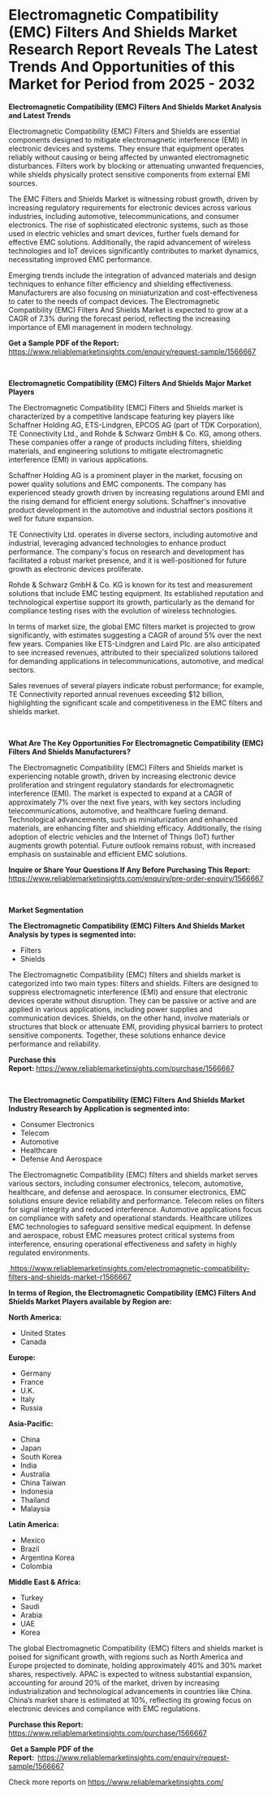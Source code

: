 <p><h1>Electromagnetic Compatibility (EMC) Filters And Shields Market Research Report Reveals The Latest Trends And Opportunities of this Market for Period from 2025 - 2032</h1></p><p><strong>Electromagnetic Compatibility (EMC) Filters And Shields Market Analysis and Latest Trends</strong></p>
<p><p>Electromagnetic Compatibility (EMC) Filters and Shields are essential components designed to mitigate electromagnetic interference (EMI) in electronic devices and systems. They ensure that equipment operates reliably without causing or being affected by unwanted electromagnetic disturbances. Filters work by blocking or attenuating unwanted frequencies, while shields physically protect sensitive components from external EMI sources.</p><p>The EMC Filters and Shields Market is witnessing robust growth, driven by increasing regulatory requirements for electronic devices across various industries, including automotive, telecommunications, and consumer electronics. The rise of sophisticated electronic systems, such as those used in electric vehicles and smart devices, further fuels demand for effective EMC solutions. Additionally, the rapid advancement of wireless technologies and IoT devices significantly contributes to market dynamics, necessitating improved EMC performance.</p><p>Emerging trends include the integration of advanced materials and design techniques to enhance filter efficiency and shielding effectiveness. Manufacturers are also focusing on miniaturization and cost-effectiveness to cater to the needs of compact devices. The Electromagnetic Compatibility (EMC) Filters And Shields Market is expected to grow at a CAGR of 7.3% during the forecast period, reflecting the increasing importance of EMI management in modern technology.</p></p>
<p><strong>Get a Sample PDF of the Report:&nbsp;</strong> <a href="https://www.reliablemarketinsights.com/enquiry/request-sample/1566667?utm_campaign=3507&utm_medium=2&utm_source=Github&utm_content=ia&utm_term=22032025&utm_id=electromagnetic-compatibility-emc-filters-and-shields">https://www.reliablemarketinsights.com/enquiry/request-sample/1566667</a></p>
<p>&nbsp;</p>
<p><strong>Electromagnetic Compatibility (EMC) Filters And Shields Major Market Players</strong></p>
<p><p>The Electromagnetic Compatibility (EMC) Filters and Shields market is characterized by a competitive landscape featuring key players like Schaffner Holding AG, ETS-Lindgren, EPCOS AG (part of TDK Corporation), TE Connectivity Ltd., and Rohde & Schwarz GmbH & Co. KG, among others. These companies offer a range of products including filters, shielding materials, and engineering solutions to mitigate electromagnetic interference (EMI) in various applications.</p><p>Schaffner Holding AG is a prominent player in the market, focusing on power quality solutions and EMC components. The company has experienced steady growth driven by increasing regulations around EMI and the rising demand for efficient energy solutions. Schaffner's innovative product development in the automotive and industrial sectors positions it well for future expansion.</p><p>TE Connectivity Ltd. operates in diverse sectors, including automotive and industrial, leveraging advanced technologies to enhance product performance. The company's focus on research and development has facilitated a robust market presence, and it is well-positioned for future growth as electronic devices proliferate.</p><p>Rohde & Schwarz GmbH & Co. KG is known for its test and measurement solutions that include EMC testing equipment. Its established reputation and technological expertise support its growth, particularly as the demand for compliance testing rises with the evolution of wireless technologies.</p><p>In terms of market size, the global EMC filters market is projected to grow significantly, with estimates suggesting a CAGR of around 5% over the next few years. Companies like ETS-Lindgren and Laird Plc. are also anticipated to see increased revenues, attributed to their specialized solutions tailored for demanding applications in telecommunications, automotive, and medical sectors.</p><p>Sales revenues of several players indicate robust performance; for example, TE Connectivity reported annual revenues exceeding $12 billion, highlighting the significant scale and competitiveness in the EMC filters and shields market. </p></p>
<p>&nbsp;</p>
<p><strong>What Are The Key Opportunities For Electromagnetic Compatibility (EMC) Filters And Shields Manufacturers?</strong></p>
<p><p>The Electromagnetic Compatibility (EMC) Filters and Shields market is experiencing notable growth, driven by increasing electronic device proliferation and stringent regulatory standards for electromagnetic interference (EMI). The market is expected to expand at a CAGR of approximately 7% over the next five years, with key sectors including telecommunications, automotive, and healthcare fueling demand. Technological advancements, such as miniaturization and enhanced materials, are enhancing filter and shielding efficacy. Additionally, the rising adoption of electric vehicles and the Internet of Things (IoT) further augments growth potential. Future outlook remains robust, with increased emphasis on sustainable and efficient EMC solutions.</p></p>
<p><strong>Inquire or Share Your Questions If Any Before Purchasing This Report:</strong> <a href="https://www.reliablemarketinsights.com/enquiry/pre-order-enquiry/1566667?utm_campaign=3507&utm_medium=2&utm_source=Github&utm_content=ia&utm_term=22032025&utm_id=electromagnetic-compatibility-emc-filters-and-shields">https://www.reliablemarketinsights.com/enquiry/pre-order-enquiry/1566667</a></p>
<p>&nbsp;</p>
<p><strong>Market Segmentation</strong></p>
<p><strong>The Electromagnetic Compatibility (EMC) Filters And Shields Market Analysis by types is segmented into:</strong></p>
<p><ul><li>Filters</li><li>Shields</li></ul></p>
<p><p>The Electromagnetic Compatibility (EMC) filters and shields market is categorized into two main types: filters and shields. Filters are designed to suppress electromagnetic interference (EMI) and ensure that electronic devices operate without disruption. They can be passive or active and are applied in various applications, including power supplies and communication devices. Shields, on the other hand, involve materials or structures that block or attenuate EMI, providing physical barriers to protect sensitive components. Together, these solutions enhance device performance and reliability.</p></p>
<p><strong>Purchase this Report:&nbsp;</strong><a href="https://www.reliablemarketinsights.com/purchase/1566667?utm_campaign=3507&utm_medium=2&utm_source=Github&utm_content=ia&utm_term=22032025&utm_id=electromagnetic-compatibility-emc-filters-and-shields">https://www.reliablemarketinsights.com/purchase/1566667</a></p>
<p>&nbsp;</p>
<p><strong>The Electromagnetic Compatibility (EMC) Filters And Shields Market Industry Research by Application is segmented into:</strong></p>
<p><ul><li>Consumer Electronics</li><li>Telecom</li><li>Automotive</li><li>Healthcare</li><li>Defense And Aerospace</li></ul></p>
<p><p>The Electromagnetic Compatibility (EMC) filters and shields market serves various sectors, including consumer electronics, telecom, automotive, healthcare, and defense and aerospace. In consumer electronics, EMC solutions ensure device reliability and performance. Telecom relies on filters for signal integrity and reduced interference. Automotive applications focus on compliance with safety and operational standards. Healthcare utilizes EMC technologies to safeguard sensitive medical equipment. In defense and aerospace, robust EMC measures protect critical systems from interference, ensuring operational effectiveness and safety in highly regulated environments.</p></p>
<p><a href="https://www.reliablemarketinsights.com/electromagnetic-compatibility-filters-and-shields-market-r1566667?utm_campaign=3507&utm_medium=2&utm_source=Github&utm_content=ia&utm_term=22032025&utm_id=electromagnetic-compatibility-emc-filters-and-shields">&nbsp;https://www.reliablemarketinsights.com/electromagnetic-compatibility-filters-and-shields-market-r1566667</a></p>
<p><strong>In terms of Region, the Electromagnetic Compatibility (EMC) Filters And Shields Market Players available by Region are:</strong></p>
<p>
    <p> <strong> North America: </strong>
        <ul>
            <li>United States</li>
            <li>Canada</li>
        </ul>
        </p> 
    <p> <strong> Europe: </strong>
        <ul>
            <li>Germany</li>
            <li>France</li>
            <li>U.K.</li>
            <li>Italy</li>
            <li>Russia</li>
        </ul>
        </p> 
    <p> <strong> Asia-Pacific: </strong>
        <ul>
            <li>China</li>
            <li>Japan</li>
            <li>South Korea</li>
            <li>India</li>
            <li>Australia</li>
            <li>China Taiwan</li>
            <li>Indonesia</li>
            <li>Thailand</li>
            <li>Malaysia</li>
        </ul>
        </p> 
    <p> <strong> Latin America: </strong>
        <ul>
            <li>Mexico</li>
            <li>Brazil</li>
            <li>Argentina Korea</li>
            <li>Colombia</li>
        </ul>
        </p> 
    <p> <strong> Middle East & Africa: </strong>
        <ul>
            <li>Turkey</li>
            <li>Saudi</li>
            <li>Arabia</li>
            <li>UAE</li>
            <li>Korea</li>
        </ul>
    </p>
    </p>
<p><p>The global Electromagnetic Compatibility (EMC) filters and shields market is poised for significant growth, with regions such as North America and Europe projected to dominate, holding approximately 40% and 30% market shares, respectively. APAC is expected to witness substantial expansion, accounting for around 20% of the market, driven by increasing industrialization and technological advancements in countries like China. China’s market share is estimated at 10%, reflecting its growing focus on electronic devices and compliance with EMC regulations.</p></p>
<p><strong>Purchase this Report: </strong><a href="https://www.reliablemarketinsights.com/purchase/1566667?utm_campaign=3507&utm_medium=2&utm_source=Github&utm_content=ia&utm_term=22032025&utm_id=electromagnetic-compatibility-emc-filters-and-shields">https://www.reliablemarketinsights.com/purchase/1566667</a></p>
<p>&nbsp;<strong>Get a Sample PDF of the Report:&nbsp;&nbsp;</strong><a href="https://www.reliablemarketinsights.com/enquiry/request-sample/1566667?utm_campaign=3507&utm_medium=2&utm_source=Github&utm_content=ia&utm_term=22032025&utm_id=electromagnetic-compatibility-emc-filters-and-shields">https://www.reliablemarketinsights.com/enquiry/request-sample/1566667</a></p>
<p><strong></strong></p>
<p>Check more reports on <a href="https://www.reliablemarketinsights.com/?utm_campaign=3507&utm_medium=2&utm_source=Github&utm_content=ia&utm_term=22032025&utm_id=electromagnetic-compatibility-emc-filters-and-shields">https://www.reliablemarketinsights.com/</a></p>